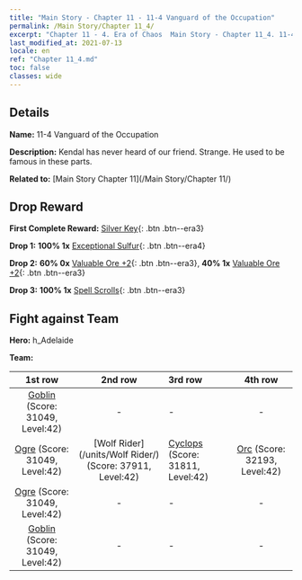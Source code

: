 ```yaml
---
title: "Main Story - Chapter 11 - 11-4 Vanguard of the Occupation"
permalink: /Main Story/Chapter 11_4/
excerpt: "Chapter 11 - 4. Era of Chaos  Main Story - Chapter 11_4. 11-4 Vanguard of the Occupation"
last_modified_at: 2021-07-13
locale: en
ref: "Chapter 11_4.md"
toc: false
classes: wide
---
```


## Details

 **Name:** 11-4 Vanguard of the Occupation

 **Description:** Kendal has never heard of our friend. Strange. He used to be famous in these parts.

 **Related to:** [Main Story Chapter 11](/Main Story/Chapter 11/)

## Drop Reward

 **First Complete Reward:** [Silver Key](/Items/con_693/){: .btn .btn--era3}

 **Drop 1:** **100% 1x** [Exceptional Sulfur](/Items/mat_36/){: .btn .btn--era4}

 **Drop 2:** **60% 0x** [Valuable Ore +2](/Items/mat_26/){: .btn .btn--era3}, **40% 1x** [Valuable Ore +2](/Items/mat_26/){: .btn .btn--era3}

 **Drop 3:** **100% 1x** [Spell Scrolls](/Items/con_694/){: .btn .btn--era3}


## Fight against Team
 **Hero:** h_Adelaide

 **Team:**


  | 1st row | 2nd row | 3rd row | 4th row |
  |:----:|:----:|:----|:----:|
  | [Goblin](/units/Goblin/) (Score: 31049, Level:42)  | - | - | - |
  | [Ogre](/units/Ogre/) (Score: 31049, Level:42)  | [Wolf Rider](/units/Wolf Rider/) (Score: 37911, Level:42)  | [Cyclops](/units/Cyclops/) (Score: 31811, Level:42)  | [Orc](/units/Orc/) (Score: 32193, Level:42)  |
  | [Ogre](/units/Ogre/) (Score: 31049, Level:42)  | - | - | - |
  | [Goblin](/units/Goblin/) (Score: 31049, Level:42)  | - | - | - |


